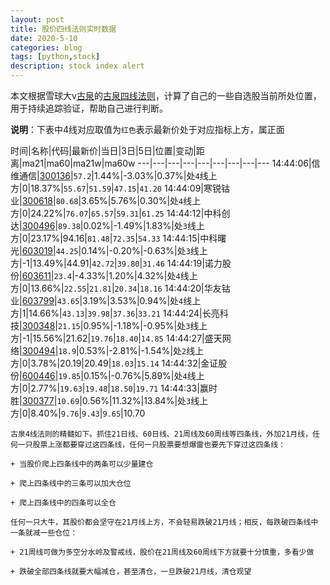 ```yaml
---
layout: post
title: 股价四线法则实时数据
date: 2020-5-10
categories: blog
tags: [python,stock]
description: stock index alert
---
```



本文根据雪球大v[古泉](https://xueqiu.com/u/7148646888)的[古泉四线法则](https://xueqiu.com/7148646888/130498192)，计算了自己的一些自选股当前所处位置，用于持续追踪验证，帮助自己进行判断。

**说明**：下表中4线对应取值为`红色`表示最新价处于对应指标上方，属正面

时间|名称|代码|最新价|当日|3日|5日|位置|变动|距离|ma21|ma60|ma21w|ma60w
---|---|---|---|---|---|---|---|---
14:44:06|信维通信|[300136](https://xueqiu.com/S/SZ300136)|`57.2`|1.44%|-3.03%|0.37%|处`4`线上方|0|18.37%|`55.67`|`51.59`|`47.15`|`41.20`
14:44:09|寒锐钴业|[300618](https://xueqiu.com/S/SZ300618)|`80.68`|3.65%|5.76%|0.30%|处`4`线上方|0|24.22%|`76.07`|`65.57`|`59.31`|`61.25`
14:44:12|中科创达|[300496](https://xueqiu.com/S/SZ300496)|`89.38`|0.02%|-1.49%|1.83%|处`3`线上方|0|23.17%|94.16|`81.48`|`72.35`|`54.33`
14:44:15|中科曙光|[603019](https://xueqiu.com/S/SH603019)|`44.25`|0.14%|-0.20%|-0.63%|处`3`线上方|-1|13.49%|44.91|`42.72`|`39.80`|`31.46`
14:44:19|诺力股份|[603611](https://xueqiu.com/S/SH603611)|`23.4`|-4.33%|1.20%|4.32%|处`4`线上方|0|13.66%|`22.55`|`21.81`|`20.34`|`18.16`
14:44:20|华友钴业|[603799](https://xueqiu.com/S/SH603799)|`43.65`|3.19%|3.53%|0.94%|处`4`线上方|1|14.66%|`43.13`|`39.98`|`37.36`|`33.21`
14:44:24|长亮科技|[300348](https://xueqiu.com/S/SZ300348)|`21.15`|0.95%|-1.18%|-0.95%|处`3`线上方|-1|15.56%|21.62|`19.76`|`18.40`|`14.85`
14:44:27|盛天网络|[300494](https://xueqiu.com/S/SZ300494)|`18.9`|0.53%|-2.81%|-1.54%|处`2`线上方|0|3.78%|20.19|20.49|`18.03`|`15.14`
14:44:32|金证股份|[600446](https://xueqiu.com/S/SH600446)|`19.85`|0.15%|-0.76%|5.89%|处`4`线上方|0|2.77%|`19.63`|`19.48`|`18.50`|`19.71`
14:44:33|赢时胜|[300377](https://xueqiu.com/S/SZ300377)|`10.69`|0.56%|11.32%|13.84%|处`3`线上方|0|8.40%|`9.76`|`9.43`|`9.65`|10.70

```
古泉4线法则的精髓如下。抓住21日线、60日线、21周线及60周线等四条线，外加21月线，任何一只股票上涨都要穿过这四条线，任何一只股票要想爆雷也要先下穿过这四条线：

+ 当股价爬上四条线中的两条可以少量建仓

+ 爬上四条线中的三条可以加大仓位

+ 爬上四条线中的四条可以全仓

任何一只大牛，其股价都会坚守在21月线上方，不会轻易跌破21月线；相反，每跌破四条线中一条就减一些仓位：

+ 21周线可做为多空分水岭及警戒线，股价在21周线及60周线下方就要十分慎重，多看少做

+ 跌破全部四条线就要大幅减仓，甚至清仓，一旦跌破21月线，清仓观望
```